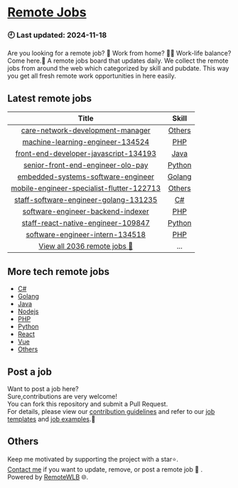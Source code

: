 # [Remote Jobs](https://github.com/RemoteWLB/remote-jobs)  
### 🕘 Last updated: 2024-11-18  
Are you looking for a remote job? 💼 Work from home? 👩‍💻 Work-life balance?  
Come here.🎁 A remote jobs board that updates daily. We collect the remote jobs from around the web which categorized by skill and pubdate. This way you get all fresh remote work opportunities in here easily.  
  
## Latest remote jobs  
| Title | Skill |  
|:-----:|:-----:|  
| [care-network-development-manager](https://github.com/RemoteWLB/remote-jobs/tree/main/jobs/Others/2024-11/care-network-development-manager) | [Others](https://github.com/RemoteWLB/remote-jobs/tree/main/jobs/Others/) |  
| [machine-learning-engineer-134524](https://github.com/RemoteWLB/remote-jobs/tree/main/jobs/PHP/2024-11/machine-learning-engineer-134524) | [PHP](https://github.com/RemoteWLB/remote-jobs/tree/main/jobs/PHP/) |  
| [front-end-developer-javascript-134193](https://github.com/RemoteWLB/remote-jobs/tree/main/jobs/Java/2024-11/front-end-developer-javascript-134193) | [Java](https://github.com/RemoteWLB/remote-jobs/tree/main/jobs/Java/) |  
| [senior-front-end-engineer-olo-pay](https://github.com/RemoteWLB/remote-jobs/tree/main/jobs/Python/2024-11/senior-front-end-engineer-olo-pay) | [Python](https://github.com/RemoteWLB/remote-jobs/tree/main/jobs/Python/) |  
| [embedded-systems-software-engineer](https://github.com/RemoteWLB/remote-jobs/tree/main/jobs/Golang/2024-11/embedded-systems-software-engineer) | [Golang](https://github.com/RemoteWLB/remote-jobs/tree/main/jobs/Golang/) |  
| [mobile-engineer-specialist-flutter-122713](https://github.com/RemoteWLB/remote-jobs/tree/main/jobs/Others/2024-11/mobile-engineer-specialist-flutter-122713) | [Others](https://github.com/RemoteWLB/remote-jobs/tree/main/jobs/Others/) |  
| [staff-software-engineer-golang-131235](https://github.com/RemoteWLB/remote-jobs/tree/main/jobs/C#/2024-11/staff-software-engineer-golang-131235) | [C#](https://github.com/RemoteWLB/remote-jobs/tree/main/jobs/C#/) |  
| [software-engineer-backend-indexer](https://github.com/RemoteWLB/remote-jobs/tree/main/jobs/PHP/2024-11/software-engineer-backend-indexer) | [PHP](https://github.com/RemoteWLB/remote-jobs/tree/main/jobs/PHP/) |  
| [staff-react-native-engineer-109847](https://github.com/RemoteWLB/remote-jobs/tree/main/jobs/Python/2024-11/staff-react-native-engineer-109847) | [Python](https://github.com/RemoteWLB/remote-jobs/tree/main/jobs/Python/) |  
| [software-engineer-intern-134518](https://github.com/RemoteWLB/remote-jobs/tree/main/jobs/PHP/2024-11/software-engineer-intern-134518) | [PHP](https://github.com/RemoteWLB/remote-jobs/tree/main/jobs/PHP/) |  
| [View all 2036 remote jobs 👋](https://github.com/RemoteWLB/remote-jobs/tree/main/jobs) | ... |  
## More tech remote jobs  
* [C#](https://github.com/RemoteWLB/remote-jobs/tree/main/jobs/C%23)  
* [Golang](https://github.com/RemoteWLB/remote-jobs/tree/main/jobs/Golang)   
* [Java](https://github.com/RemoteWLB/remote-jobs/tree/main/jobs/Java)   
* [Nodejs](https://github.com/RemoteWLB/remote-jobs/tree/main/jobs/Nodejs)   
* [PHP](https://github.com/RemoteWLB/remote-jobs/tree/main/jobs/PHP)   
* [Python](https://github.com/RemoteWLB/remote-jobs/tree/main/jobs/Python)   
* [React](https://github.com/RemoteWLB/remote-jobs/tree/main/jobs/React)   
* [Vue](https://github.com/RemoteWLB/remote-jobs/tree/main/jobs/Vue)   
* [Others](https://github.com/RemoteWLB/remote-jobs/tree/main/jobs/Others)  
## Post a job  
Want to post a job here?  
Sure,contributions are very welcome!  
You can fork this repository and submit a Pull Request.  
For details, please view our [contribution guidelines](https://github.com/RemoteWLB/remote-jobs/tree/main/.github/contributing.md) and refer to our [job templates](https://github.com/RemoteWLB/remote-jobs/tree/main/.github/jobs_template.md) and [job examples](https://github.com/RemoteWLB/remote-jobs/tree/main/.github/jobs_example.md).🤝  
## Others  
Keep me motivated by supporting the project with a star⭐.  
[Contact me](https://remotewlb.com/about) if you want to update, remove, or post a remote job 💼 .  
Powered by [RemoteWLB](https://remotewlb.com) 🌐.

